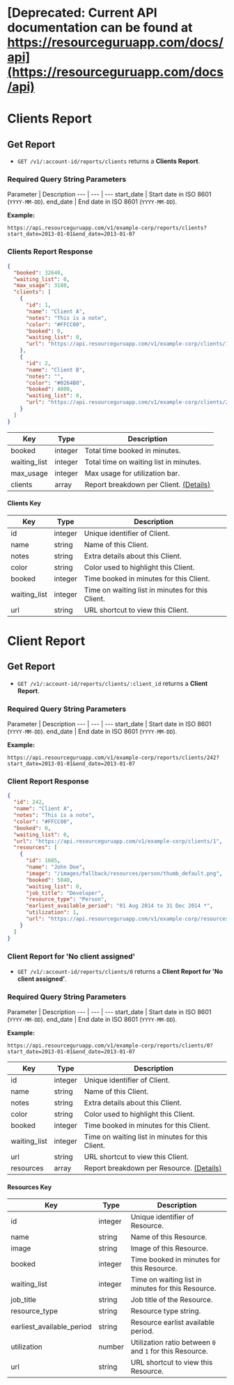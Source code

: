 # [Deprecated: Current API documentation can be found at https://resourceguruapp.com/docs/api](https://resourceguruapp.com/docs/api)

# Clients Report

## Get Report

* `GET /v1/:account-id/reports/clients` returns a **Clients Report**.

### Required Query String Parameters

Parameter | Description
--- | --- | ---
start_date | Start date in ISO 8601 (`YYYY-MM-DD`).
end_date | End date in ISO 8601 (`YYYY-MM-DD`).

**Example:**

```
https://api.resourceguruapp.com/v1/example-corp/reports/clients?start_date=2013-01-01&end_date=2013-01-07
```

### Clients Report Response

```json
{
  "booked": 32640,
  "waiting_list": 0,
  "max_usage": 3180,
  "clients": [
    {
      "id": 1,
      "name": "Client A",
      "notes": "This is a note",
      "color": "#FFCC00",
      "booked": 0,
      "waiting_list": 0,
      "url": "https://api.resourceguruapp.com/v1/example-corp/clients/1"
    },
    {
      "id": 2,
      "name": "Client B",
      "notes": "",
      "color": "#0264B0",
      "booked": 4800,
      "waiting_list": 0,
      "url": "https://api.resourceguruapp.com/v1/example-corp/clients/2"
    }
  ]
}
```

Key | Type | Description
--- | --- | ---
booked | integer | Total time booked in minutes.
waiting_list | integer | Total time on waiting list in minutes.
max_usage | integer | Max usage for utilization bar.
clients | array | Report breakdown per Client. [(Details)](#clients-key)

#### Clients Key

Key | Type | Description
--- | --- | ---
id  | integer | Unique identifier of Client.
name | string | Name of this Client.
notes | string | Extra details about this Client.
color | string | Color used to highlight this Client.
booked | integer | Time booked in minutes for this Client.
waiting_list | integer | Time on waiting list in minutes for this Client.
url | string | URL shortcut to view this Client.

# Client Report

## Get Report

* `GET /v1/:account-id/reports/clients/:client_id` returns a **Client Report**.

### Required Query String Parameters

Parameter | Description
--- | --- | ---
start_date | Start date in ISO 8601 (`YYYY-MM-DD`).
end_date | End date in ISO 8601 (`YYYY-MM-DD`).

**Example:**

```
https://api.resourceguruapp.com/v1/example-corp/reports/clients/242?start_date=2013-01-01&end_date=2013-01-07
```

### Client Report Response

```json
{
  "id": 242,
  "name": "Client A",
  "notes": "This is a note",
  "color": "#FFCC00",
  "booked": 0,
  "waiting_list": 0,
  "url": "https://api.resourceguruapp.com/v1/example-corp/clients/1",
  "resources": [
    {
      "id": 1685,
      "name": "John Doe",
      "image": "/images/fallback/resources/person/thumb_default.png",
      "booked": 5040,
      "waiting_list": 0,
      "job_title": "Developer",
      "resource_type": "Person",
      "earliest_available_period": "01 Aug 2014 to 31 Dec 2014 *",
      "utilization": 1,
      "url": "https://api.resourceguruapp.com/v1/example-corp/resources/1685"
    }
  ]
}
```

### Client Report for 'No client assigned'

* `GET /v1/:account-id/reports/clients/0` returns a **Client Report for 'No client assigned'**.

### Required Query String Parameters

Parameter | Description
--- | --- | ---
start_date | Start date in ISO 8601 (`YYYY-MM-DD`).
end_date | End date in ISO 8601 (`YYYY-MM-DD`).

**Example:**

```
https://api.resourceguruapp.com/v1/example-corp/reports/clients/0?start_date=2013-01-01&end_date=2013-01-07
```

Key | Type | Description
--- | --- | ---
id  | integer | Unique identifier of Client.
name | string | Name of this Client.
notes | string | Extra details about this Client.
color | string | Color used to highlight this Client.
booked | integer | Time booked in minutes for this Client.
waiting_list | integer | Time on waiting list in minutes for this Client.
url | string | URL shortcut to view this Client.
resources | array | Report breakdown per Resource. [(Details)](#resources-key)

#### Resources Key

Key | Type | Description
--- | --- | ---
id | integer | Unique identifier of Resource.
name | string | Name of this Resource.
image | string | Image of this Resource.
booked | integer | Time booked in minutes for this Resource.
waiting_list | integer | Time on waiting list in minutes for this Resource.
job_title | string | Job title of the Resource.
resource_type | string | Resource type string.
earliest_available_period | string | Resource earlist available period.
utilization | number | Utilization ratio between `0` and `1` for this Resource.
url | string | URL shortcut to view this Resource.


